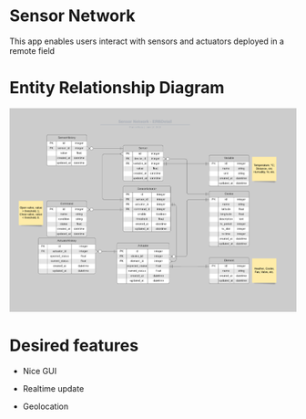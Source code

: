 # Sensor Network

This app enables users interact with sensors and actuators deployed in a remote field

# Entity Relationship Diagram 

![Entity Relationship diagram](./docs/erd.png)

# Desired features

* Nice GUI

* Realtime update

* Geolocation
